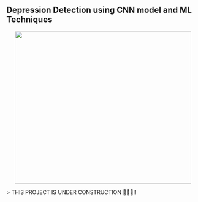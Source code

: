 ## Depression Detection using CNN model and ML Techniques
<p align="center">
  <img width="460" height="400" src="https://github.com/anonymous2912/Epics-App/blob/main/opt/Depression.gif">
</p>
> THIS PROJECT IS UNDER CONSTRUCTION 👷‍♂️🚧!!